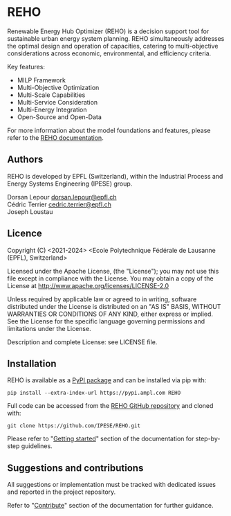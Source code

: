 # REHO
Renewable Energy Hub Optimizer (REHO) is a decision support tool for sustainable urban energy system planning.
REHO simultaneously addresses the optimal design and operation of capacities, catering to multi-objective considerations
across economic, environmental, and efficiency criteria.

Key features:
* MILP Framework
* Multi-Objective Optimization
* Multi-Scale Capabilities
* Multi-Service Consideration
* Multi-Energy Integration
* Open-Source and Open-Data

For more information about the model foundations and features, please refer to the [REHO documentation](https://reho.readthedocs.io/en/main/).

## Authors
REHO is developed by EPFL (Switzerland), within the Industrial Process and Energy Systems Engineering (IPESE) group.

Dorsan Lepour <dorsan.lepour@epfl.ch>  
Cédric Terrier <cedric.terrier@epfl.ch>  
Joseph Loustau

## Licence
Copyright (C) <2021-2024> <Ecole Polytechnique Fédérale de Lausanne (EPFL), Switzerland>

Licensed under the Apache License, (the "License");
you may not use this file except in compliance with the License.
You may obtain a copy of the License at http://www.apache.org/licenses/LICENSE-2.0

Unless required by applicable law or agreed to in writing, software
distributed under the License is distributed on an "AS IS" BASIS,
WITHOUT WARRANTIES OR CONDITIONS OF ANY KIND, either express or implied.
See the License for the specific language governing permissions and
limitations under the License.

Description and complete License: see LICENSE file.

## Installation

REHO is available as a [PyPI package](https://pypi.org/project/REHO/) and can be installed via pip with:
```
pip install --extra-index-url https://pypi.ampl.com REHO
```

Full code can be accessed from the [REHO GitHub repository](https://github.com/IPESE/REHO) and cloned with:
```
git clone https://github.com/IPESE/REHO.git
```

Please refer to "[Getting started](https://reho.readthedocs.io/en/main/sections/5_Getting_started.html)" section of the documentation for step-by-step guidelines.

## Suggestions and contributions
All suggestions or implementation must be tracked with dedicated issues and reported in the project repository.

Refer to "[Contribute](https://reho.readthedocs.io/en/main/sections/7_Contribute.html)" section of the documentation for further guidance.

